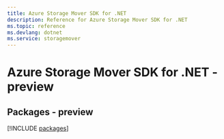 ```yaml
---
title: Azure Storage Mover SDK for .NET
description: Reference for Azure Storage Mover SDK for .NET
ms.topic: reference
ms.devlang: dotnet
ms.service: storagemover
---
```

# Azure Storage Mover SDK for .NET - preview
## Packages - preview
[!INCLUDE [packages](storage-mover-index.md)]

